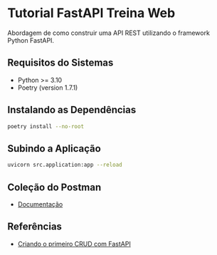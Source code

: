 # Tutorial FastAPI Treina Web

Abordagem de como construir uma API REST utilizando o framework Python FastAPI.

## Requisitos do Sistemas

- Python >= 3.10
- Poetry (version 1.7.1)

## Instalando as Dependências

```bash
poetry install --no-root
```

## Subindo a Aplicação

```bash
uvicorn src.application:app --reload
```

## Coleção do Postman

- [Documentação](docs/CoursesFastAPITutorial.postman_collection.json)

## Referências

- [Criando o primeiro CRUD com FastAPI](https://www.treinaweb.com.br/blog/criando-o-primeiro-crud-com-fastapi)